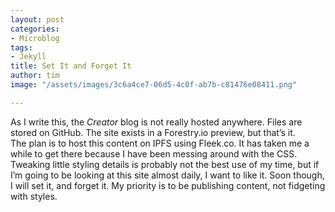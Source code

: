 ```yaml
---
layout: post
categories:
- Microblog
tags:
- Jekyll
title: Set It and Forget It
author: tim
image: "/assets/images/3c6a4ce7-06d5-4c0f-ab7b-c81476e08411.png"

---
```

As I write this, the _Creator_ blog is not really hosted anywhere. Files are stored on GitHub. The site exists in a Forestry.io preview, but that’s it.  
The plan is to host this content on IPFS using Fleek.co. It has taken me a while to get there because I have been messing around with the CSS. Tweaking little styling details is probably not the best use of my time, but if I’m going to be looking at this site almost daily, I want to like it. Soon though, I will set it, and forget it. My priority is to be publishing  content, not fidgeting with styles.